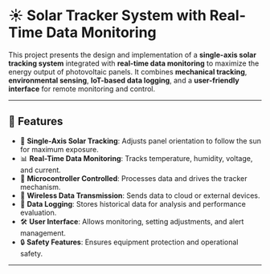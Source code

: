 # ☀ Solar Tracker System with Real-Time Data Monitoring

This project presents the design and implementation of a **single-axis solar tracking system** integrated with **real-time data monitoring** to maximize the energy output of photovoltaic panels. It combines **mechanical tracking**, **environmental sensing**, **IoT-based data logging**, and a **user-friendly interface** for remote monitoring and control.

---

## 🚀 Features

- 📍 **Single-Axis Solar Tracking**: Adjusts panel orientation to follow the sun for maximum exposure.
- 📊 **Real-Time Data Monitoring**: Tracks temperature, humidity, voltage, and current.
- 🧠 **Microcontroller Controlled**: Processes data and drives the tracker mechanism.
- 📡 **Wireless Data Transmission**: Sends data to cloud or external devices.
- 🧾 **Data Logging**: Stores historical data for analysis and performance evaluation.
- 🛠️ **User Interface**: Allows monitoring, setting adjustments, and alert management.
- 🔒 **Safety Features**: Ensures equipment protection and operational safety.

---

